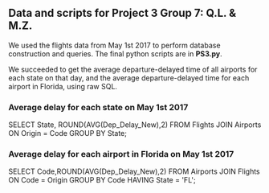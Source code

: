 ## Data and scripts for Project 3 Group 7: Q.L. & M.Z.

We used the flights data from May 1st 2017 to perform database construction and queries. The final python scripts are in **PS3.py**.

We succeeded to get the average departure-delayed time of all airports for each state on that day, and the average departure-delayed time for each airport in Florida, using raw SQL.


### Average delay for each state on May 1st 2017

SELECT State, ROUND(AVG(Dep_Delay_New),2) FROM Flights JOIN Airports ON Origin = Code GROUP BY State;

### Average delay for each airport in Florida on May 1st 2017

SELECT Code,ROUND(AVG(Dep_Delay_New),2) FROM Airports JOIN Flights ON Code = Origin GROUP BY Code HAVING State = 'FL';
